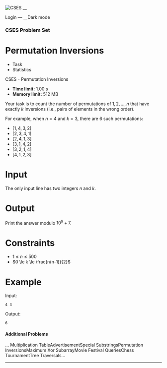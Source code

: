![CSES](/logo.png?1) __

Login — __Dark mode

### CSES Problem Set

# Permutation Inversions

  * Task
  * Statistics

CSES - Permutation Inversions

  * **Time limit:** 1.00 s
  * **Memory limit:** 512 MB

Your task is to count the number of permutations of $1,2,\dots,n$ that have
exactly $k$ inversions (i.e., pairs of elements in the wrong order).

For example, when $n=4$ and $k=3$, there are $6$ such permutations:

  * $[1,4,3,2]$
  * $[2,3,4,1]$
  * $[2,4,1,3]$
  * $[3,1,4,2]$
  * $[3,2,1,4]$
  * $[4,1,2,3]$

# Input

The only input line has two integers $n$ and $k$.

# Output

Print the answer modulo $10^9+7$.

# Constraints

  * $1 \le n \le 500$
  * $0 \le k \le \frac{n(n-1)}{2}$

# Example

Input:

``` 4 3 ```

Output:

``` 6 ```

#### Additional Problems

... Multiplication TableAdvertisementSpecial SubstringsPermutation
InversionsMaximum Xor SubarrayMovie Festival QueriesChess TournamentTree
Traversals...

* * *

